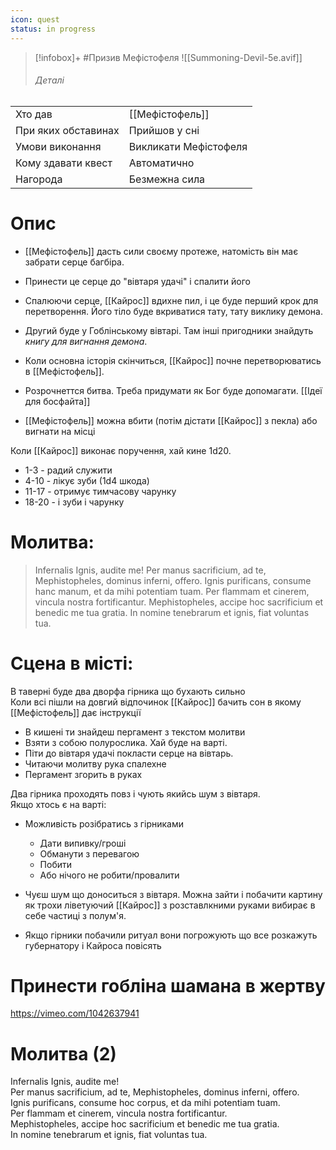 ```yaml
---
icon: quest
status: in progress
---
```

>[!infobox]+
>#Призив Мефістофеля
>![[Summoning-Devil-5e.avif]]
> ###### Деталі
|                     |                                        |
| ------------------- | -------------------------------------- |
| Хто дав             | [[Мефістофель]]                             |
| При яких обставинах | Прийшов у сні                    |
| Умови виконання     | Викликати Мефістофеля    |
| Кому здавати квест  | Автоматично|
| Нагорода            | Безмежна сила |

# Опис 

- [[Мефістофель]] дасть сили своєму протеже, натомість він має забрати серце багбіра.
- Принести це серце до "вівтаря удачі" і спалити його
- Спалюючи серце, [[Кайрос]] вдихне пил, і це буде перший крок для перетворення. Його тіло буде вкриватися тату, тату виклику демона.
- Другий буде у Гоблінському вівтарі. Там інші пригодники знайдуть _книгу для_ _вигнання демона_.
 
- Коли основна історія скінчиться, [[Кайрос]] почне перетворюватись в [[Мефістофель]].
- Розрочнеттся битва. Треба придумати як Бог буде допомагати. [[Ідеї для босфайта]]
- [[Мефістофель]] можна вбити (потім дістати [[Кайрос]] з пекла) або вигнати на місці

Коли [[Кайрос]] виконає поручення, хай кине 1d20.

- 1-3 - радий служити
- 4-10 - лікує зуби (1d4 шкода)
- 11-17 - отримує тимчасову чарунку
- 18-20 - і зуби і чарунку

# Молитва:

>Infernalis Ignis, audite me!
>Per manus sacrificium, ad te, Mephistopheles, dominus inferni, offero.
>Ignis purificans, consume hanc manum, et da mihi potentiam tuam.
>Per flammam et cinerem,  vincula nostra fortificantur. 
>Mephistopheles, accipe hoc sacrificium et benedic me tua gratia. 
>In nomine tenebrarum et ignis, fiat voluntas tua.

# Сцена в місті:

В таверні буде два дворфа гірника що бухають сильно  
Коли всі пішли на довгий відпочинок [[Кайрос]] бачить сон в якому [[Мефістофель]] дає інструкції

- В кишені ти знайдеш пергамент з текстом молитви
- Взяти з собою полурослика. Хай буде на варті.
- Піти до вівтаря удачі покласти серце на вівтарь.
- Читаючи молитву рука спалехне
- Пергамент згорить в руках
 
Два гірника проходять повз і чують якийсь шум з вівтаря.  
Якщо хтось є на варті:

- Можливість розібратись з гірниками
    
    - Дати випивку/гроші
    - Обманути з перевагою
    - Побити
    - Або нічого не робити/провалити
- Чуєш шум що доноситься з вівтаря. Можна зайти і побачити картину як трохи ліветуючий [[Кайрос]] з розставлкними руками вибирає в себе частиці з полум'я.
- Якщо гірники побачили ритуал вони погрожують що все розкажуть губернатору і Кайроса повісять

# Принести гобліна шамана в жертву

https://vimeo.com/1042637941

# Молитва (2)
Infernalis Ignis, audite me!  
Per manus sacrificium, ad te, Mephistopheles, dominus inferni, offero.  
Ignis purificans, consume hoc corpus, et da mihi potentiam tuam.  
Per flammam et cinerem, vincula nostra fortificantur.  
Mephistopheles, accipe hoc sacrificium et benedic me tua gratia.  
In nomine tenebrarum et ignis, fiat voluntas tua.